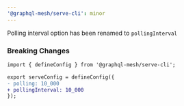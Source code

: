 ```yaml
---
'@graphql-mesh/serve-cli': minor
---
```


Polling interval option has been renamed to `pollingInterval`

### Breaking Changes

```diff
import { defineConfig } from '@graphql-mesh/serve-cli';

export serveConfig = defineConfig({
- polling: 10_000
+ pollingInterval: 10_000
});
```
